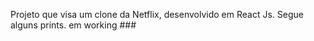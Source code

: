 Projeto que visa um clone da Netflix, desenvolvido em React Js.
Segue alguns prints.
em working ###
